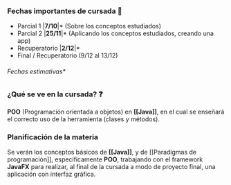 ### **Fechas importantes de cursada** 📅

- Parcial 1 |**7/10**|* (Sobre los conceptos estudiados)
- Parcial 2 |**25/11**|* (Aplicando los conceptos estudiados, creando una app)
- Recuperatorio |**2/12**|*
- Final / Recuperatorio (9/12 al 13/12)

###### Fechas estimativas*
### **¿Qué se ve en la cursada?** ❓
**POO** (Programación orientada a objetos) en **[[Java]]**, en el cual se enseñará el correcto uso de la herramienta (clases y métodos).

### **Planificación de la materia**
Se verán los conceptos básicos de **[[Java]]**, y de [[Paradigmas de programación]], específicamente **POO**, trabajando con el framework **JavaFX** para realizar, al final de la cursada a modo de proyecto final, una aplicación con interfaz gráfica.

